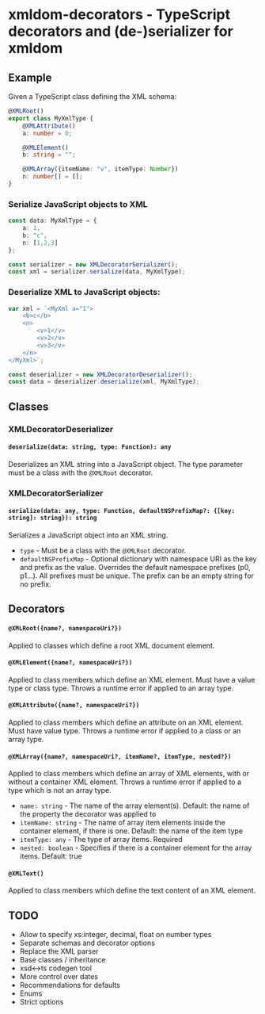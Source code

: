 # xmldom-decorators - TypeScript decorators and (de-)serializer for xmldom

## Example

Given a TypeScript class defining the XML schema:

```typescript
@XMLRoot()
export class MyXmlType {
	@XMLAttribute()
	a: number = 0;

	@XMLElement()
	b: string = "";

	@XMLArray({itemName: "v", itemType: Number})
	n: number[] = [];
}
```

### Serialize JavaScript objects to XML

```typescript
const data: MyXmlType = {
	a: 1,
	b: "c",
	n: [1,2,3]
};

const serializer = new XMLDecoratorSerializer();
const xml = serializer.serialize(data, MyXmlType);
```

### Deserialize XML to JavaScript objects:

```typescript
var xml = `<MyXml a="1">
	<b>c</b>
	<n>
		<v>1</v>
		<v>2</v>
		<v>3</v>
	</n>
</MyXml>`;

const deserializer = new XMLDecoratorDeserializer();
const data = deserializer.deserialize(xml, MyXmlType);
```


## Classes

### XMLDecoratorDeserializer

#### `deserialize(data: string, type: Function): any`

Deserializes an XML string into a JavaScript object. The type parameter must be a class with the `@XMLRoot` decorator.

### XMLDecoratorSerializer

#### `serialize(data: any, type: Function, defaultNSPrefixMap?: {[key: string]: string}): string`

Serializes a JavaScript object into an XML string.

- `type` - Must be a class with the `@XMLRoot` decorator.
- `defaultNSPrefixMap` - Optional dictionary with namespace URI as the key and prefix as the value. Overrides the default namespace prefixes (p0, p1...). All prefixes must be unique. The prefix can be an empty string for no prefix.

## Decorators

#### `@XMLRoot({name?, namespaceUri?})`

Applied to classes which define a root XML document element.

#### `@XMLElement({name?, namespaceUri?})`

Applied to class members which define an XML element. Must have a value type or class type. Throws a runtime error if applied to an array type.

#### `@XMLAttribute({name?, namespaceUri?})`

Applied to class members which define an attribute on an XML element. Must have value type. Throws a runtime error if applied to a class or an array type.

#### `@XMLArray({name?, namespaceUri?, itemName?, itemType, nested?})`

Applied to class members which define an array of XML elements, with or without a container XML element. Throws a runtime error if applied to a type which is not an array type.

- `name: string` - The name of the array element(s). Default: the name of the property the decorator was applied to
- `itemName: string` - The name of array item elements inside the container element, if there is one. Default: the name of the item type
- `itemType: any` - The type of array items. Required
- `nested: boolean` - Specifies if there is a container element for the array items. Default: true
	
#### `@XMLText()`

Applied to class members which define the text content of an XML element.

## TODO

- Allow to specify xs:integer, decimal, float on number types
- Separate schemas and decorator options
- Replace the XML parser
- Base classes / inheritance
- xsd<->ts codegen tool
- More control over dates
- Recommendations for defaults
- Enums
- Strict options
